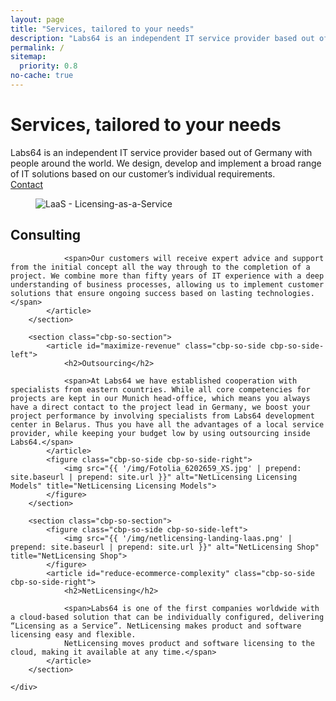 ```yaml
---
layout: page
title: "Services, tailored to your needs"
description: "Labs64 is an independent IT service provider based out of Germany with people around the world."
permalink: /
sitemap:
  priority: 0.8
no-cache: true
---
```

<div class="row NL_main_banner">
    <div class="col-md-8 col-md-offset-2 NL_about">
        <h1>Services, tailored to your needs</h1>
        <span>Labs64 is an independent IT service provider based out of Germany with people around the world. We design, develop and implement a broad range of IT solutions based on our customer’s individual requirements.</span>
        <div class="row">
            <div id="contact" class="col-md-4 col-md-offset-4">
                <a href="/contact/"
                   class="NL_button button_main NL_light_btn" role="button"><i class="fa fa-eye"></i>Contact</a>
            </div>
        </div>
    </div>
</div>

<div class="row">
    <div id="cbp-so-scroller" class="cbp-so-scroller NL_intro">
        <section class="cbp-so-section">
            <figure class="cbp-so-side cbp-so-side-left">
                <img src="{{ '/img/Fotolia_30977183_XS.jpg' | prepend: site.baseurl | prepend: site.url }}" alt="LaaS - Licensing-as-a-Service" title="LaaS - Licensing-as-a-Service">
            </figure>
            <article id="simplify-license-activation" class="cbp-so-side cbp-so-side-right">
                <h2>Consulting</h2>

                <span>Our customers will receive expert advice and support from the initial concept all the way through to the completion of a project. We combine more than fifty years of IT experience with a deep understanding of business processes, allowing us to implement customer solutions that ensure ongoing success based on lasting technologies.</span>
            </article>
        </section>

        <section class="cbp-so-section">
            <article id="maximize-revenue" class="cbp-so-side cbp-so-side-left">
                <h2>Outsourcing</h2>

                <span>At Labs64 we have established cooperation with specialists from eastern countries. While all core competencies for projects are kept in our Munich head-office, which means you always have a direct contact to the project lead in Germany, we boost your project performance by involving specialists from Labs64 development center in Belarus. Thus you have all the advantages of a local service provider, while keeping your budget low by using outsourcing inside Labs64.</span>
            </article>
            <figure class="cbp-so-side cbp-so-side-right">
                <img src="{{ '/img/Fotolia_6202659_XS.jpg' | prepend: site.baseurl | prepend: site.url }}" alt="NetLicensing Licensing Models" title="NetLicensing Licensing Models">
            </figure>
        </section>

        <section class="cbp-so-section">
            <figure class="cbp-so-side cbp-so-side-left">
                <img src="{{ '/img/netlicensing-landing-laas.png' | prepend: site.baseurl | prepend: site.url }}" alt="NetLicensing Shop" title="NetLicensing Shop">
            </figure>
            <article id="reduce-ecommerce-complexity" class="cbp-so-side cbp-so-side-right">
                <h2>NetLicensing</h2>

                <span>Labs64 is one of the first companies worldwide with a cloud-based solution that can be individually configured, delivering “Licensing as a Service”. NetLicensing makes product and software licensing easy and flexible.
                NetLicensing moves product and software licensing to the cloud, making it available at any time.</span>
            </article>
        </section>

    </div>
</div>
